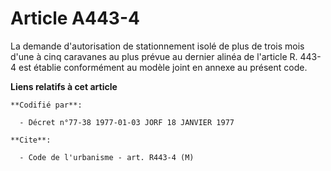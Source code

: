 # Article A443-4

La demande d'autorisation de stationnement isolé de plus de trois mois d'une à cinq caravanes au plus prévue au dernier
alinéa de l'article R. 443-4 est établie conformément au modèle joint en annexe au présent code.

**Liens relatifs à cet article**

	**Codifié par**:

	  - Décret n°77-38 1977-01-03 JORF 18 JANVIER 1977

	**Cite**:

	  - Code de l'urbanisme - art. R443-4 (M)
